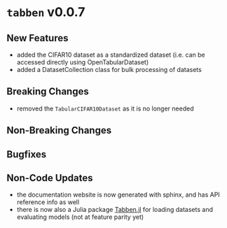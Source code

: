 # `tabben` v0.0.7

## New Features
- added the CIFAR10 dataset as a standardized dataset (i.e. can be accessed directly using OpenTabularDataset)
- added a DatasetCollection class for bulk processing of datasets

## Breaking Changes
- removed the `TabularCIFAR10Dataset` as it is no longer needed

## Non-Breaking Changes


## Bugfixes


## Non-Code Updates
- the documentation website is now generated with sphinx, and has API reference info as well
- there is now also a Julia package [Tabben.jl](https://umd-otb.github.io/Tabben.jl/latest/) for loading datasets and evaluating models (not at feature parity yet)

